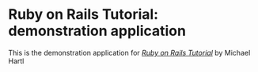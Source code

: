 # Ruby on Rails Tutorial: demonstration application

This is the demonstration application for [*Ruby on Rails Tutorial*](http://railstutorial.org) by Michael Hartl